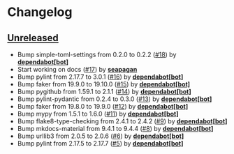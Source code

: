 # Changelog

## [Unreleased](https://github.com/seapagan/github-changelog-md/tree/HEAD)

- Bump simple-toml-settings from 0.2.0 to 0.2.2
([#18](https://github.com/seapagan/github-changelog-md/pull/18))
by **[dependabot[bot]](https://github.com/apps/dependabot)**
- Start working on docs
([#17](https://github.com/seapagan/github-changelog-md/pull/17))
by **[seapagan](https://github.com/seapagan)**
- Bump pylint from 2.17.7 to 3.0.1
([#16](https://github.com/seapagan/github-changelog-md/pull/16))
by **[dependabot[bot]](https://github.com/apps/dependabot)**
- Bump faker from 19.9.0 to 19.10.0
([#15](https://github.com/seapagan/github-changelog-md/pull/15))
by **[dependabot[bot]](https://github.com/apps/dependabot)**
- Bump pygithub from 1.59.1 to 2.1.1
([#14](https://github.com/seapagan/github-changelog-md/pull/14))
by **[dependabot[bot]](https://github.com/apps/dependabot)**
- Bump pylint-pydantic from 0.2.4 to 0.3.0
([#13](https://github.com/seapagan/github-changelog-md/pull/13))
by **[dependabot[bot]](https://github.com/apps/dependabot)**
- Bump faker from 19.8.0 to 19.9.0
([#12](https://github.com/seapagan/github-changelog-md/pull/12))
by **[dependabot[bot]](https://github.com/apps/dependabot)**
- Bump mypy from 1.5.1 to 1.6.0
([#11](https://github.com/seapagan/github-changelog-md/pull/11))
by **[dependabot[bot]](https://github.com/apps/dependabot)**
- Bump flake8-type-checking from 2.4.1 to 2.4.2
([#9](https://github.com/seapagan/github-changelog-md/pull/9))
by **[dependabot[bot]](https://github.com/apps/dependabot)**
- Bump mkdocs-material from 9.4.1 to 9.4.4
([#8](https://github.com/seapagan/github-changelog-md/pull/8))
by **[dependabot[bot]](https://github.com/apps/dependabot)**
- Bump urllib3 from 2.0.5 to 2.0.6
([#6](https://github.com/seapagan/github-changelog-md/pull/6))
by **[dependabot[bot]](https://github.com/apps/dependabot)**
- Bump pylint from 2.17.5 to 2.17.7
([#5](https://github.com/seapagan/github-changelog-md/pull/5))
by **[dependabot[bot]](https://github.com/apps/dependabot)**
